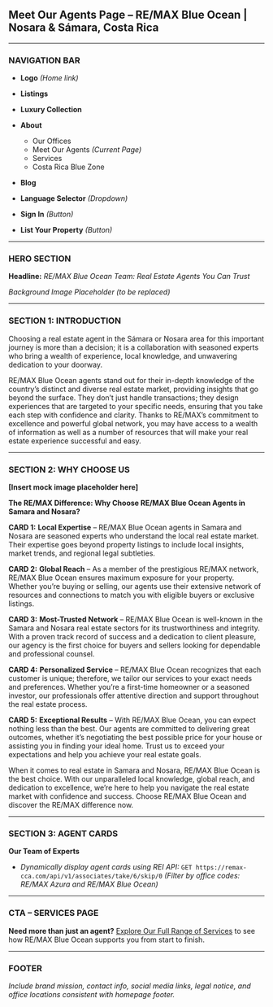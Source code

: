 ## Meet Our Agents Page – RE/MAX Blue Ocean | Nosara & Sámara, Costa Rica

---

### NAVIGATION BAR

* **Logo** *(Home link)*
* **Listings**
* **Luxury Collection**
* **About**

  * Our Offices
  * Meet Our Agents *(Current Page)*
  * Services
  * Costa Rica Blue Zone
* **Blog**
* **Language Selector** *(Dropdown)*
* **Sign In** *(Button)*
* **List Your Property** *(Button)*

---

### HERO SECTION

**Headline:**
*RE/MAX Blue Ocean Team: Real Estate Agents You Can Trust*

*Background Image Placeholder (to be replaced)*

---

### SECTION 1: INTRODUCTION

Choosing a real estate agent in the Sámara or Nosara area for this important journey is more than a decision; it is a collaboration with seasoned experts who bring a wealth of experience, local knowledge, and unwavering dedication to your doorway.

RE/MAX Blue Ocean agents stand out for their in-depth knowledge of the country’s distinct and diverse real estate market, providing insights that go beyond the surface. They don’t just handle transactions; they design experiences that are targeted to your specific needs, ensuring that you take each step with confidence and clarity. Thanks to RE/MAX’s commitment to excellence and powerful global network, you may have access to a wealth of information as well as a number of resources that will make your real estate experience successful and easy.

---

### SECTION 2: WHY CHOOSE US

**\[Insert mock image placeholder here]**

**The RE/MAX Difference: Why Choose RE/MAX Blue Ocean Agents in Samara and Nosara?**

**CARD 1:**
**Local Expertise** – RE/MAX Blue Ocean agents in Samara and Nosara are seasoned experts who understand the local real estate market. Their expertise goes beyond property listings to include local insights, market trends, and regional legal subtleties.

**CARD 2:**
**Global Reach** – As a member of the prestigious RE/MAX network, RE/MAX Blue Ocean ensures maximum exposure for your property. Whether you’re buying or selling, our agents use their extensive network of resources and connections to match you with eligible buyers or exclusive listings.

**CARD 3:**
**Most-Trusted Network** – RE/MAX Blue Ocean is well-known in the Samara and Nosara real estate sectors for its trustworthiness and integrity. With a proven track record of success and a dedication to client pleasure, our agency is the first choice for buyers and sellers looking for dependable and professional counsel.

**CARD 4:**
**Personalized Service** – RE/MAX Blue Ocean recognizes that each customer is unique; therefore, we tailor our services to your exact needs and preferences. Whether you’re a first-time homeowner or a seasoned investor, our professionals offer attentive direction and support throughout the real estate process.

**CARD 5:**
**Exceptional Results** – With RE/MAX Blue Ocean, you can expect nothing less than the best. Our agents are committed to delivering great outcomes, whether it’s negotiating the best possible price for your house or assisting you in finding your ideal home. Trust us to exceed your expectations and help you achieve your real estate goals.

When it comes to real estate in Samara and Nosara, RE/MAX Blue Ocean is the best choice. With our unparalleled local knowledge, global reach, and dedication to excellence, we’re here to help you navigate the real estate market with confidence and success. Choose RE/MAX Blue Ocean and discover the RE/MAX difference now.

---

### SECTION 3: AGENT CARDS

**Our Team of Experts**

* *Dynamically display agent cards using REI API:*
  `GET https://remax-cca.com/api/v1/associates/take/6/skip/0`
  *(Filter by office codes: RE/MAX Azura and RE/MAX Blue Ocean)*

---

### CTA – SERVICES PAGE

**Need more than just an agent?**
[Explore Our Full Range of Services](#) to see how RE/MAX Blue Ocean supports you from start to finish.

---

### FOOTER

*Include brand mission, contact info, social media links, legal notice, and office locations consistent with homepage footer.*
